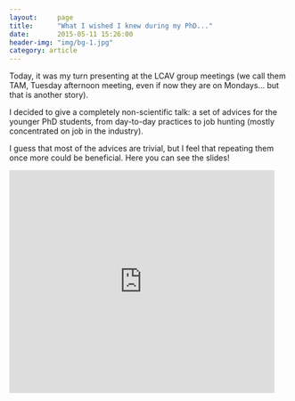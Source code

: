 ```yaml
---
layout:     page
title:      "What I wished I knew during my PhD..."
date:       2015-05-11 15:26:00
header-img: "img/bg-1.jpg"
category: article
---
```


Today, it was my turn presenting at the LCAV group meetings (we call them TAM, Tuesday afternoon meeting, even if now they are on Mondays... but that is another story). 

I decided to give a completely non-scientific talk: a set of advices for the younger PhD students, from day-to-day practices to job hunting (mostly concentrated on job in the industry). 

I guess that most of the advices are trivial, but I feel that repeating them once more could be beneficial. Here you can see the slides!

<iframe src="https://www.slideshare.net/slideshow/embed_code/key/MSRBU5cCS1DzzJ" width="476" height="400" frameborder="0" marginwidth="0" marginheight="0" scrolling="no"></iframe>